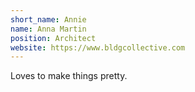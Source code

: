 ```yaml
---
short_name: Annie
name: Anna Martin
position: Architect
website: https://www.bldgcollective.com
---
```


Loves to make things pretty.
